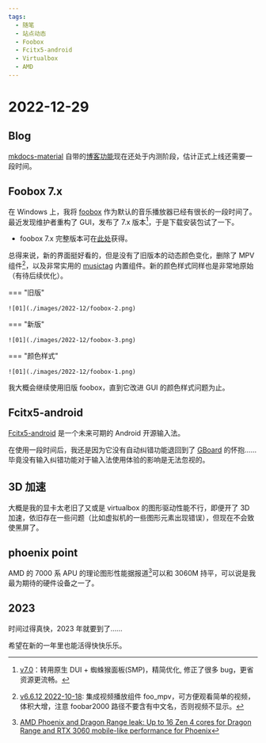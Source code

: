 ```yaml
---
tags:
  - 随笔
  - 站点动态
  - Foobox
  - Fcitx5-android
  - Virtualbox
  - AMD
---
```


# 2022-12-29

## Blog

[mkdocs-material](https://squidfunk.github.io/mkdocs-material/) 自带的[博客功能](https://squidfunk.github.io/mkdocs-material/setup/setting-up-a-blog/)现在还处于内测阶段，估计正式上线还需要一段时间。

## Foobox 7.x

在 Windows 上，我将 [foobox](https://github.com/dream7180/foobox-cn) 作为默认的音乐播放器已经有很长的一段时间了。最近发现维护者重构了 GUI，发布了 7.x 版本[^1]，于是下载安装包试了一下。

- foobox 7.x 完整版本可在[此处](https://www.cnblogs.com/asionwu)获得。

总得来说，新的界面挺好看的，但是没有了旧版本的动态颜色变化，删除了 MPV 组件[^2]，以及非常实用的 [musictag](https://www.cnblogs.com/vinlxc/p/11347744.html) 内置组件。新的颜色样式同样也是非常地原始（有待后续优化）。

=== "旧版"

    ![01](./images/2022-12/foobox-2.png)

=== "新版"

    ![01](./images/2022-12/foobox-3.png)

=== "颜色样式"

    ![01](./images/2022-12/foobox-1.png)

我大概会继续使用旧版 foobox，直到它改进 GUI 的颜色样式问题为止。

## Fcitx5-android

[Fcitx5-android](https://github.com/fcitx5-android/fcitx5-android) 是一个未来可期的 Android 开源输入法。

在使用一段时间后，我还是因为它没有自动纠错功能退回到了 [GBoard](https://play.google.com/store/apps/details?id=com.google.android.inputmethod.latin&gl=US) 的怀抱……毕竟没有输入纠错功能对于输入法使用体验的影响是无法忽视的。

## 3D 加速

大概是我的显卡太老旧了又或是 virtualbox 的图形驱动性能不行，即便开了 3D 加速，依旧存在一些问题（比如虚拟机的一些图形元素出现错误），但现在不会致使黑屏了。

## phoenix point

AMD 的 7000 系 APU 的理论图形性能据报道[^3]可以和 3060M 持平，可以说是我最为期待的硬件设备之一了。

## 2023

时间过得真快，2023 年就要到了……

希望在新的一年里也能活得快快乐乐。

[^1]: [v7.0](https://github.com/dream7180/foobox-cn/releases/tag/7.0)：转用原生 DUI + 蜘蛛猴面板(SMP)，精简优化, 修正了很多 bug，更省资源更流畅。
[^2]: [v6.6.12 2022-10-18](https://github.com/dream7180/foobox-cn/releases/tag/6.6.12): 集成视频播放组件 foo_mpv，可方便观看简单的视频，体积大增，注意 foobar2000 路径不要含有中文名，否则视频不显示。
[^3]: [AMD Phoenix and Dragon Range leak: Up to 16 Zen 4 cores for Dragon Range and RTX 3060 mobile-like performance for Phoenix](https://www.notebookcheck.net/AMD-Phoenix-and-Dragon-Range-leak-Up-to-16-Zen-4-cores-for-Dragon-Range-and-RTX-3060-mobile-like-performance-for-Phoenix.631315.0.html)